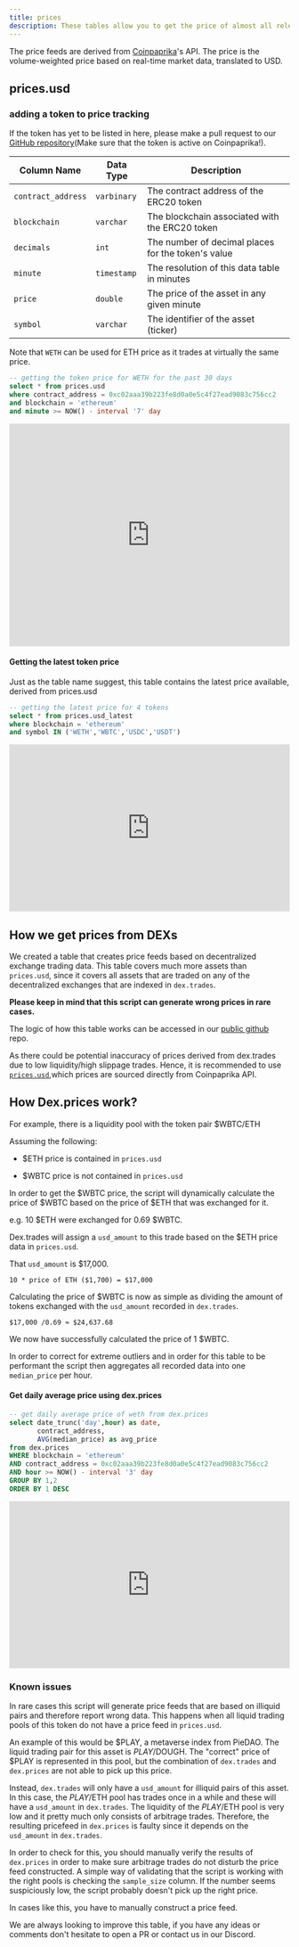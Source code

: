 ```yaml
---
title: prices
description: These tables allow you to get the price of almost all relevant erc20 tokens.
---
```

The price feeds are derived from [Coinpaprika](https://coinpaprika.com/)'s API. The price is the volume-weighted price based on real-time market data, translated to USD.


## prices.usd

### adding a token to price tracking

If the token has yet to be listed in here, please make a pull request to our [GitHub repository](https://github.com/duneanalytics/spellbook/blob/main/models/prices/prices_tokens.sql)(Make sure that the token is active on Coinpaprika!).

| Column Name       | Data Type     | Description                                                 |
|-------------------|---------------|-------------------------------------------------------------|
| `contract_address`| `varbinary`   | The contract address of the ERC20 token                     |
| `blockchain`      | `varchar`     | The blockchain associated with the ERC20 token              |
| `decimals`        | `int`         | The number of decimal places for the token's value          |
| `minute`          | `timestamp`   | The resolution of this data table in minutes                |
| `price`           | `double`      | The price of the asset in any given minute                  |
| `symbol`          | `varchar`     | The identifier of the asset (ticker)                        |


Note that `WETH` can be used for ETH price as it trades at virtually the same price.

```sql
-- getting the token price for WETH for the past 30 days
select * from prices.usd
where contract_address = 0xc02aaa39b223fe8d0a0e5c4f27ead9083c756cc2
and blockchain = 'ethereum'
and minute >= NOW() - interval '7' day
```

<iframe src="https://dune.com/embeds/2914436/4843731" width="100%" height="400" frameborder="0"></iframe>

#### Getting the latest token price

Just as the table name suggest, this table contains the latest price available, derived from prices.usd

```sql
-- getting the latest price for 4 tokens 
select * from prices.usd_latest
where blockchain = 'ethereum'
and symbol IN ('WETH','WBTC','USDC','USDT')
```

<iframe src="https://dune.com/embeds/2914542/4843862" width="100%" height="300" frameborder="0"></iframe>



## How we get prices from DEXs

We created a table that creates price feeds based on decentralized exchange trading data. This table covers much more assets than `prices.usd`, since it covers all assets that are traded on any  of the decentralized exchanges that are indexed in `dex.trades`.

**Please keep in mind that this script can generate wrong prices in rare cases.**

The logic of how this table works can be accessed in our [public github](https://github.com/duneanalytics/spellbook/blob/main/models/dex/dex_prices.sql) repo.

As there could be potential inaccuracy of prices derived from dex.trades due to low liquidity/high slippage trades. Hence, it is recommended to use [`prices.usd`](prices.md),which prices are sourced directly from Coinpaprika API.

## How Dex.prices work?

For example, there is a liquidity pool with the token pair $WBTC/ETH

 Assuming the following:

 - $ETH price is contained in `prices.usd`

 - $WBTC price is not contained in `prices.usd`

In order to get the $WBTC price, the script will dynamically calculate the price of $WBTC based on the price of $ETH that was exchanged for it.

e.g. 10 $ETH were exchanged for 0.69 $WBTC.

Dex.trades will assign a `usd_amount` to this trade based on the $ETH price data in `prices.usd`.

That `usd_amount` is $17,000.

`10 * price of ETH ($1,700) = $17,000`

Calculating the price of $WBTC is now as simple as dividing the amount of tokens exchanged with the `usd_amount` recorded in `dex.trades`.

`$17,000 /0.69 ≈ $24,637.68`

We now have successfully calculated the price of 1 $WBTC.

In order to correct for extreme outliers and in order for this table to be performant the script then aggregates all recorded data into one `median_price` per hour.

#### Get daily average price using dex.prices

```sql
-- get daily average price of weth from dex.prices
select date_trunc('day',hour) as date,
       contract_address,
       AVG(median_price) as avg_price
from dex.prices
WHERE blockchain = 'ethereum'
AND contract_address = 0xc02aaa39b223fe8d0a0e5c4f27ead9083c756cc2
AND hour >= NOW() - interval '3' day
GROUP BY 1,2
ORDER BY 1 DESC
```

<iframe src="https://dune.com/embeds/2914564/4843885" width="100%" height="300" frameborder="0"></iframe>

### Known issues

In rare cases this script will generate price feeds that are based on illiquid pairs and therefore report wrong data. This happens when all liquid trading pools of this token do not have a price feed in `prices.usd`.

An example of this would be $PLAY, a metaverse index from PieDAO. The liquid trading pair for this asset is $PLAY/$DOUGH. The "correct" price of $PLAY is represented in this pool, but the combination of `dex.trades` and `dex.prices` are not able to pick up this price.

Instead, `dex.trades` will only have a `usd_amount` for illiquid pairs of this asset. In this case, the $PLAY/$ETH pool has trades once in a while and these will have a `usd_amount` in `dex.trades`. The liquidity of the $PLAY/$ETH pool is very low and it pretty much only consists of arbitrage trades. Therefore, the resulting pricefeed in `dex.prices` is faulty since it depends on the `usd_amount` in `dex.trades`.

In order to check for this, you should manually verify the results of `dex.prices` in order to make sure arbitrage trades do not disturb the price feed constructed. A simple way of validating that the script is working with the right pools is checking the `sample_size` column. If the number seems suspiciously low, the script probably doesn't pick up the right price.

In cases like this, you have to manually construct a price feed.

We are always looking to improve this table, if you have any ideas or comments don't hesitate to open a PR or contact us in our Discord.



